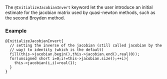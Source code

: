 The `@InitializeJacobianInvert` keyword let the user introduce an
initial estimate for the jacobian matrix used by quasi-newton methods,
such as the second Broyden method.

### Example

~~~~{.cpp}
@InitializeJacobianInvert{
  // setting the inverse of the jacobian (still called jacobian by the
  // way) to identity (which is the default)
  fill(this->jacobian.begin(),this->jacobian.end(),real(0));
  for(unsigned short i=0;i!=this->jacobian.size();++i){
    this->jacobian(i,i)=real(1);
  }
}
~~~~~~~~~~~~~~~~~~~~~~~~~~~~~~
